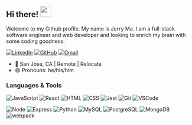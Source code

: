 ## Hi there! <img src="https://raw.githubusercontent.com/MartinHeinz/MartinHeinz/master/wave.gif" width="30px">

<p>
  Welcome to my Github profile. My name is Jerry Ma. I am a full-stack software engineer and web developer and looking to enrich my brain with some coding goodness. 
</p>

[![LinkedIn](https://img.shields.io/badge/jerryma%20-%230077B5.svg?&style=flat-square&logo=linkedin&logoColor=white&link=https://www.linkedin.com/in/jerry-jma/)](https://www.linkedin.com/in/jerry-jma/)
[![GitHub](https://img.shields.io/badge/jerryma%20-%23121011.svg?&style=flat-square&logo=github&logoColor=white&link=https://github.com/jerry-jma)](https://github.com/jerry-jma)
[![Gmail](https://img.shields.io/badge/jerryma%20-%23D14836.svg?&style=flat-square&logo=gmail&logoColor=white&link=mailto:junma0704@gmail.com)](mailto:junma0704@gmail.com)

- :round_pushpin: San Jose, CA | Remote | Relocate
- :smile: Pronouns: he/his/him

### Languages & Tools
![JavaScript](https://img.shields.io/badge/JavaScript%20-%23323330.svg?&style=flat-square&logo=javascript&logoColor=%23F7DF1E)
![React](https://img.shields.io/badge/React%20-%2320232a.svg?&style=flat-square&logo=react&logoColor=%2361DAFB)
![HTML](https://img.shields.io/badge/HTML5%20-%23E34F26.svg?&style=flat-square&logo=html5&logoColor=white)
![CSS](https://img.shields.io/badge/CSS3%20-%231572B6.svg?&style=flat-square&logo=css3&logoColor=white)
![Jest](https://img.shields.io/badge/Jest%20-%23C21325.svg?&style=flat-square&logo=Jest&logoColor=white)
![Git](https://img.shields.io/badge/Git%20-%23F05033.svg?&style=flat-square&logo=git&logoColor=white)
![VSCode](https://img.shields.io/badge/VS%20Code%20-%23007ACC.svg?&style=flat-square&logo=visual-studio-code&logoColor=white)

![Node](https://img.shields.io/badge/Node.js%20-%2343853D.svg?&style=flat-square&logo=node.js&logoColor=white)
![Express](https://img.shields.io/badge/Express%20-%23404d59.svg?&style=flat-square)
![Python](https://img.shields.io/badge/python-3670A0?style=flat-square&logo=python&logoColor=ffdd54)
![MySQL](https://img.shields.io/badge/MySQL-%2300f.svg?&style=flat-square&logo=mysql&logoColor=white)
![PostgreSQL](https://img.shields.io/badge/PostgreSQL-%23316192.svg?&style=flat-square&logo=postgresql&logoColor=white)
![MongoDB](https://img.shields.io/badge/MongoDB-%234ea94b.svg?&style=flat-square&logo=mongodb&logoColor=white)
![webpack](https://img.shields.io/badge/webpack%20-%238DD6F9.svg?&style=flat-square&logo=webpack&logoColor=black)


